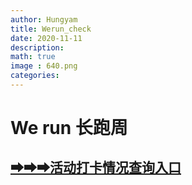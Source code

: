 ```yaml
---
author: Hungyam
title: Werun_check
date: 2020-11-11
description: 
math: true
image : 640.png
categories:
---
```


# We run 长跑周

## [➡➡➡活动打卡情况查询入口](1.html)

